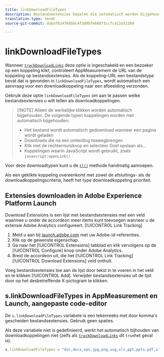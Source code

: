 ```yaml
---
title: linkDownloadFileTypes
description: Bestandsextensies bepalen die automatisch worden bijgehouden als downloadkoppelingen.
translation-type: tm+mt
source-git-commit: dabaf6247695bc4f3d9bfe668f3ccfca12a52269

---
```



# linkDownloadFileTypes

Wanneer [`trackDownloadLinks`](trackdownloadlinks.md) deze optie is ingeschakeld en een bezoeker op een koppeling klikt, controleert AppMeasurement de URL van de koppeling op bestandsextensies. Als de koppeling-URL een bestandstype bevat dat is gevonden in `linkDownloadFileTypes`, wordt automatisch een aanvraag voor een downloadkoppeling naar een afbeelding verzonden.

Gebruik deze optie `linkDownloadFileTypes` om aan te passen welke bestandsextensies u wilt tellen als downloadkoppelingen.

>[!NOTE] Alleen de werkelijke klikken worden automatisch bijgehouden. De volgende typen koppelingen worden niet automatisch bijgehouden:
>
> * Het bestand wordt automatisch gedownload wanneer een pagina wordt geladen
> * Downloads die na een omleiding teweegbrengen
> * Klik met de rechtermuisknop en selecteer Doel opslaan als...
> * Koppelingen waarin JavaScript wordt gebruikt, zoals `javascript:openLink()`
>
> 
Voor deze downloadtypen kunt u de [`tl()`](../functions/tl-method.md) methode handmatig aanroepen.

Als een geklikte koppeling overeenkomt met zowel de afsluitings- als de downloadkoppelingscriteria, heeft het type downloadkoppeling prioriteit.

## Extensies downloaden in Adobe Experience Platform Launch

Download Extensions is een lijst met bestandsextensies met een veld waarmee u onder de accordeon meer items kunt toevoegen wanneer u de extensie Adobe Analytics configureert. [!UICONTROL Link Tracking]

1. Meld u aan bij [launch.adobe.com](https://launch.adobe.com) met uw Adobe-id-referenties.
2. Klik op de gewenste eigenschap.
3. Ga naar het [!UICONTROL Extensions] tabblad en klik vervolgens op de [!UICONTROL Configure] knop onder Adobe Analytics.
4. Breid de accordeon uit, die het [!UICONTROL Link Tracking] [!UICONTROL Download Extensions] veld onthult.

Voeg bestandsextensies toe aan de lijst door tekst in te voeren in het veld en te klikken [!UICONTROL Add]. Verwijder bestandsextensies uit de lijst door op het desbetreffende X-pictogram te klikken.

## s.linkDownloadFileTypes in AppMeasurement en Launch, aangepaste code-editor

De `s.linkDownloadFileTypes` variabele is een tekenreeks met door komma&#39;s gescheiden bestandsextensies. Gebruik geen spaties.

Als deze variabele niet is gedefinieerd, werkt het automatisch bijhouden van downloadkoppelingen niet (zelfs als [`trackDownloadLinks`](trackdownloadlinks.md) dit `true`het geval is).

```js
s.linkDownloadFileTypes = "doc,docx,eps,jpg,png,svg,xls,ppt,pptx,pdf,xlsx,tab,csv,zip,txt,vsd,vxd,xml,js,css,rar,exe,wma,mov,avi,wmv,mp3,wav,m4v";
```
